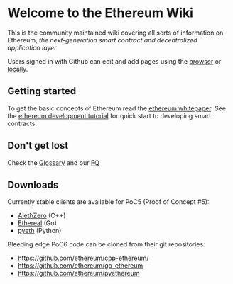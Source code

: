 # Welcome to the Ethereum Wiki

This is the community maintained wiki covering all sorts of information on Ethereum, _the next-generation smart contract and decentralized application layer_

Users signed in with Github can edit and add pages using the [browser](https://help.github.com/articles/editing-wiki-pages-via-the-online-interface) or [locally](https://help.github.com/articles/adding-and-editing-wiki-pages-locally).

## Getting started
To get the basic concepts of Ethereum read the [ethereum whitepaper](https://github.com/ethereum/wiki/wiki/White-Paper). See the [ethereum development tutorial](https://github.com/ethereum/wiki/wiki/Ethereum-Development-Tutorial) for quick start to developing smart contracts.

## Don't get lost
Check the [Glossary](https://github.com/ethereum/wiki/wiki/Glossary) and our [FQ](https://github.com/ethereum/wiki/wiki/FAQ)

## Downloads
Currently stable clients are available for PoC5 (Proof of Concept #5):
- [AlethZero](https://github.com/ethereum/cpp-ethereum/releases) (C++) 
- [Ethereal](https://github.com/ethereum/go-ethereum/releases) (Go) 
- [pyeth](https://github.com/ethereum/pyethereum/releases) (Python)

Bleeding edge PoC6 code can be cloned from their git repositories:
- https://github.com/ethereum/cpp-ethereum/
- https://github.com/ethereum/go-ethereum
- https://github.com/ethereum/pyethereum